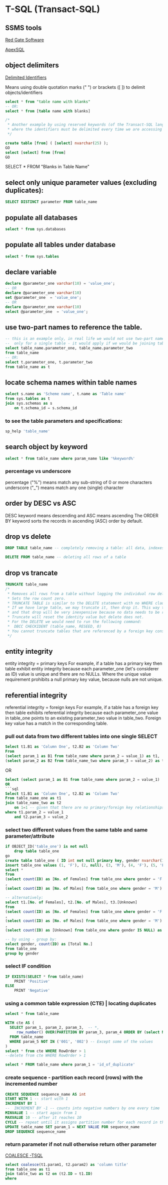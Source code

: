 # T-SQL (Transact-SQL)

## SSMS tools

[ Red Gate Software](https://www.red-gate.com/products/?gclid=CIGg1fvV680CFUSVGwodzCUJzA)

[ApexSQL](http://www.apexsql.com/Download.aspx)

## object delimiters

[Delimited Identifiers](https://technet.microsoft.com/en-us/library/ms176027)

Means using double quotation marks (" ") or brackets ([ ]) to delimit objects/identifiers 

```sql
select * from "table name with blanks"
-- OR:
select * from [table name with blanks]

/* 
 * Another example by using reserved keywords (of the Transact-SQL language),
 * where the identifiers must be delimited every time we are accessing the objects.
 */

create table [from] ( [select] nvarchar(25) ); 
GO
select [select] from [from] 
GO
```

SELECT * FROM "Blanks in Table Name"

## select only unique parameter values (excluding duplicates):

```sql
SELECT DISTINCT parameter FROM table_name
```

## populate all databases

```sql
select * from sys.databases
```

## populate all tables under database

```sql
select * from sys.tables
```

## declare variable
```sql
declare @parameter_one varchar(10) = 'value_one';
-- OR
declare @parameter_one varchar(10)
set @parameter_one  = 'value_one';
-- OR
declare @parameter_one varchar(10)
select @parameter_one  = 'value_one';
```


## use two-part names to reference the table.
```sql
-- this is an example only, in real life we would not use two-part names
--  only for a single table - it would apply if we would be joining tables
select table_name.parameter_one, table_name.parameter_two
from table_name
-- OR:
select t.parameter_one, t.parameter_two
from table_name as t
```

## locate schema names within table names
```sql
select s.name as 'Scheme name', t.name as 'Table name'
from sys.tables as t
join sys.schemas as s
	on t.schema_id = s.schema_id
```

### to see the table parameters and specifications:
```sql
sp_help 'table_name'
```

## search object by keyword
```sql
select * from table_name where param_name like '%keyword%'
```

### percentage vs underscore 
percentage ("%") means match any sub-string of 0 or more characters
underscore ("_") means match any one (single) character 

## order by DESC vs ASC

DESC keyword means descending and ASC means ascending
 The ORDER BY keyword sorts the records in ascending (ASC) order by default. 

## drop vs delete
```sql
DROP TABLE table_name -- completely removing a table: all data, indexes, triggers, constraints, and permission specifications for that table
```
```sql
DELETE FROM table_name -- deleting all rows of a table
```

## drop vs trancate

```sql
TRUNCATE table_name
/*
 * Removes all rows from a table without logging the individual row deletions.
 * Sets the row count zero.
 * TRUNCATE TABLE is similar to the DELETE statement with no WHERE clause.
 * If we have large table, we may truncate it, then drop it. This way the data will be nixed without record, and the table can be dropped,
 * and that drop will be very inexpensive because no data needs to be recorded.
 * Truncate will reset the identity value but delete does not.
 * For the DELETE we would need to run the following command:
 *  DBCC CHECKIDENT (table_name, RESEED, 0)
 * You cannot truncate tables that are referenced by a foreign key constraint
 */
```

## entity integrity
 
entity integrity = primary keys
For example, if a table has a primary key then table exhibit entity integrity because each parameter_one (let's considerer as ID) value is unique and there are no NULLs. Where the unique value requirement prohibits a null primary key value, because nulls are not unique.

## referential integrity
referential integrity = foreign keys
For example, if a table has a foreign key then table exhibits referential integrity because each parameter_one value in table_one points to an existing parameter_two value in table_two.
Foreign key value has a match in the corresponding table.
 
### pull out data from two different tables into one single SELECT

```sql
Select t1.B1 as 'Column One', t2.B2 as 'Column Two'
From
(select param_1 as B1 from table_name where param_2 = value_1) as t1,
(select param_2 as B2 from table_name_two where param_3 = value_2) as t2
```
OR
```sql
Select (select param_1 as B1 from table_name where param_2 = value_1)  as 'Column One', (select param_2 as B2 from table_name_two where param_3 = value_2) as 'Column Two'
OR
```sql
Select t1.B1 as 'Column One', t2.B2 as 'Column Two'
From table_name_one as t1
join table_name_two as t2
	on 1=1 -- given that there are no primary/foreign key relationships
where t1.param_2 = value_1 
	and t2.param_3 = value_2
```

### select two different values from the same table and same parameter/attribute

```sql
if OBJECT_ID('table_one') is not null
	drop table table_one
go
create table table_one ( ID int not null primary key, gender nvarchar(1) null )
insert table_one values (1, 'F'), (2, null), (3, 'M'), (4, 'F'), (5, 'F'), (6, null)
select *
from
(select count(ID) as [No. of Females] from table_one where gender = 'F') as t1
,
(select count(ID) as [No. of Males] from table_one where gender = 'M') as t2

-- alternatively:
select t1.[No. of Females], t2.[No. of Males], t3.[Unknown]
from
(select count(ID) as [No. of Females] from table_one where gender = 'F') as t1
,
(select count(ID) as [No. of Males] from table_one where gender = 'M') as t2
,
(select count(ID) as [Unknown] from table_one where gender IS NULL) as t3

-- by using - group by:
select gender, count(ID) as [Total No.]
from table_one
group by gender

```

### select IF condition
```sql
IF EXISTS(SELECT * from table_name)
	PRINT 'Positive'
ELSE
	PRINT 'Negative'
```

### using a common table expression (CTE) | locating duplicates
```sql
select * from table_name

WITH cte AS (
  SELECT param_1, param_2, param_3,  -- *, 
     row_number() OVER(PARTITION BY param_3, param_4 ORDER BY (select NULL)) AS RowOrder
  FROM table_name
  WHERE param_5 NOT IN ('001', '002') -- Except some of the values
)
select * from cte WHERE RowOrder > 1
--delete from cte WHERE RowOrder > 1

select * FROM table_name where param_1 = 'id_of_duplicate'
```

### create sequence - partition each record (rows) with the incremented number
```sql
CREATE SEQUENCE sequence_name AS int
START WITH 1 -- start with 1
INCREMENT BY 1
--  INCREMENT BY -1 -- counts into negative numbers by one every time
MINVALUE 1 -- start again from 1 
MAXVALUE 10 -- after it reaches 10
CYCLE -- repeat until it assigns partition number for each record in the table_name table 
UPDATE table_name SET param_1 = NEXT VALUE FOR sequence_name
DROP SEQUENCE sequence_name
```


### return parameter if not null otherwise return other parameter
[COALESCE -TSQL](https://msdn.microsoft.com/en-GB/library/ms190349.aspx)

```sql
select coalesce(t1.param1, t2.param2) as 'column title'
from table_one as t1
join table_two as t2 on (t2.ID = t1.ID)
where
```
